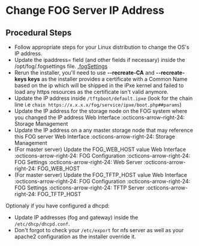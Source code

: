 # Change FOG Server IP Address

## Procedural Steps

-   Follow appropriate steps for your Linux distribution to change the
    OS's IP address.
-   Update the ipaddress= field (and other fields if necessary) inside
    the /opt/fog/.fogsettings file. 
    [.fogSettings](install_fogsettings)
-   Rerun the installer, you'll need to use **\--recreate-CA** and
    **\--recreate-keys keys** as the installer provides a certificate
    with a Common Name based on the ip which will be shipped in the iPxe
    kernel and failed to load any https resources as the certificate
    isn't valid anymore.
-   Update the IP address inside `/tftpboot/default.ipxe` (look for the
    chain line i.e
    `chain https://x.x.x.x/fog/service/ipxe/boot.php##params`)
-   Update the IP address for the storage node on the FOG system where
    you changed the IP address Web Interface :octicons-arrow-right-24: Storage Management
-   Update the IP address on a any master storage node that may
    reference this FOG server Web Interface :octicons-arrow-right-24: Storage Management
-   (For master server) Update the FOG_WEB_HOST value Web Interface :octicons-arrow-right-24:
    FOG Configuration :octicons-arrow-right-24: FOG Settings :octicons-arrow-right-24: Web Server :octicons-arrow-right-24: FOG_WEB_HOST
-   (For master server) Update the FOG_TFTP_HOST value Web Interface :octicons-arrow-right-24:
    FOG Configuration :octicons-arrow-right-24: FOG Settings :octicons-arrow-right-24: TFTP Server :octicons-arrow-right-24: FOG_TFTP_HOST

Optionaly if you have configured a dhcpd:

-   Update IP addresses (fog and gateway) inside the
    `/etc/dhcp/dhcpd.conf`.
-   Don't forgot to check your `/etc/export` for nfs server as well as
    your apache2 configuration as the installer override it.
